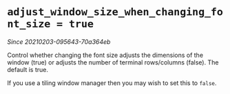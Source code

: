 # `adjust_window_size_when_changing_font_size = true`

*Since 20210203-095643-70a364eb*

Control whether changing the font size adjusts the dimensions of the window
(true) or adjusts the number of terminal rows/columns (false). The default is
true.

If you use a tiling window manager then you may wish to set this to `false`.

